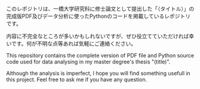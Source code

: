 このレポジトリは、一橋大学研究科に修士論文として提出した「（タイトル）」の完成版PDF及びデータ分析に使ったPythonのコードを掲載しているレポジトリです。

内容に不完全なところが多いかもしれないですが、ぜひ役立てていただければ幸いです。何が不明な点等あれば気軽にご連絡ください。

This repository contains the complete version of PDF file and Python source code used for data analysing in my master degree's thesis "(title)". 

Although the analysis is imperfect, I hope you will find something usefull in this project. Feel free to ask me if you have any question.
